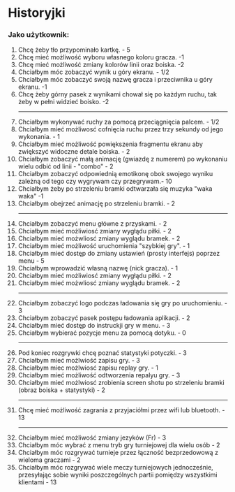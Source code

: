 <h1>Historyjki</h1>
<h3>Jako użytkownik:</h3>
<ol>

<li>Chcę żeby tło przypominało kartkę.  - 5
<li>Chcę mieć możliwość wyboru własnego koloru gracza.  -1
<li>Chcę mieć możliwość zmiany kolorów linii oraz boiska. -2
<li>Chciałbym móc zobaczyć wynik u góry ekranu. - 1/2
<li>Chciałbym móc zobaczyć swoją nazwę gracza i przeciwnika u góry ekranu. -1
<li>Chcę żeby górny pasek z wynikami chował się po każdym ruchu, tak żeby w pełni widzieć boisko. -2
<hr>



<li>Chciałbym wykonywać ruchy za pomocą przeciągnięcia palcem. - 1/2
<li>Chciałbym mieć możliwosć cofnięcia ruchu przez trzy sekundy od jego wykonania. - 1
<li>Chciałbym mieć możliwość powiększenia fragmentu ekranu aby zwiększyć widoczne detale boiska. - 2
<li>Chciałbym zobaczyć małą animację (gwiazdę z numerem) po wykonaniu wielu odbić od linii - "combo" - 2
<li>Chciałbym zobaczyć odpowiednią emotikonę obok swojego wyniku zależną od tego czy wygrywam czy przegrywam.- 10
<li>Chciałbym żeby po strzeleniu bramki odtwarzała się muzyka "waka waka" -1
<li>Chciałbym obejrzeć animację po strzeleniu bramki. - 2
<hr>


<li>Chciałbym zobaczyć menu główne z przyskami. - 2
<li>Chciałbym mieć możliwiosć zmiany wygłądu piłki. - 2
<li>Chciałbym mieć możwliosć zmiany wyglądu bramek. - 2
<li>Chciałbym mieć możliwość uruchomienia "szybkiej gry". - 1
<li>Chciałbym mieć dostęp do zmiany ustawień (prosty interfejs) poprzez menu - 5
<li>Chciałbym wprowadzić własną nazwę (nick gracza). - 1
<li>Chciałbym mieć możliwiosć zmiany wygłądu piłki. - 2
<li>Chciałbym mieć możwliosć zmiany wyglądu bramek. - 2
<hr>



<li>Chciałbym zobaczyć logo podczas ładowania się gry po uruchomieniu. - 3
<li>Chciałbym zobaczyć pasek postępu ładowania aplikacji. - 2
<li>Chciałbym mieć dostęp do instruckji gry w menu. - 3
<li>Chciałbym wybierać pozycje menu za pomocą dotyku. - 0
<hr>



<li>Pod koniec rozgrywki chcę poznać statystyki potyczki. - 3
<li>Chciałbym mieć możlwiość zapisu gry. - 3
<li>Chciałbym miec możlwiosć zapisu replay gry. - 1
<li>Chciałbym mieć możliwość odtworzenia repalyu gry. - 3
<li>Chciałbym mieć możlwiosć zrobienia screen shotu po strzeleniu bramki (obraz boiska + statystyki) - 2
<hr>


<li>Chcę mieć możliwość zagrania z przyjaciółmi przez wifi lub bluetooth. - 13
<hr>


<li>Chciałbym mieć możliwość zmiany jezyków (Fr) - 3
<li>Chciałbym móc wybrać z menu tryb gry turniejowej dla wielu osób - 2
<li>Chciałbym móc rozgrywać turnieje przez łączność bezprzedowową z wieloma graczami - 2
<li>Chciałbym móc rozgrywać wiele meczy turniejowych jednocześnie, przesyłając sobie wyniki poszczególnych partii pomiędzy wszystkimi klientami - 13 

</ol>
<br />